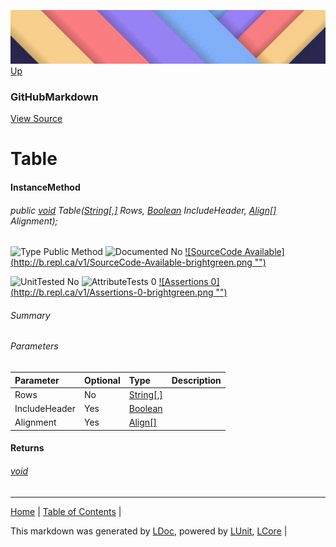 ![](../Content/LDoc-banner-small.png "")
[Up](GitHubMarkdown.md)
### GitHubMarkdown
[View Source](../Markdown/GitHubMarkdown.cs)
# Table
#### InstanceMethod
###### public <a href="https://www.google.com/#q=C%23+System.void" alt="Search for this type" target="_blank">void</a> Table(<a href="https://www.google.com/#q=C%23+System.String[,]" alt="Search for this type" target="_blank">String[,]</a> Rows, <a href="https://www.google.com/#q=C%23+System.Boolean" alt="Search for this type" target="_blank">Boolean</a> IncludeHeader, <a href="https://www.google.com/#q=C%23+LCore.Extensions.Align[]" alt="Search for this type" target="_blank">Align[]</a> Alignment);

![Type Public Method](http://b.repl.ca/v1/Type-Public%20Method-lightgrey.png "") ![Documented No](http://b.repl.ca/v1/Documented-No-red.png "") [![SourceCode Available](http://b.repl.ca/v1/SourceCode-Available-brightgreen.png &quot;&quot;)](../Markdown/GitHubMarkdown.cs#L258)

![UnitTested No](http://b.repl.ca/v1/UnitTested-No-lightgrey.png "") ![AttributeTests 0](http://b.repl.ca/v1/AttributeTests-0-lightgrey.png "") [![Assertions 0](http://b.repl.ca/v1/Assertions-0-brightgreen.png &quot;&quot;)](../Markdown/GitHubMarkdown.cs)
###### Summary
###### Parameters

Parameter | Optional | Type | Description
:---  | :---  | :---  | :--- 
Rows | No | <a href="https://www.google.com/#q=C%23+System.String[,]" alt="Search for this type" target="_blank">String[,]</a> | 
IncludeHeader | Yes | <a href="https://www.google.com/#q=C%23+System.Boolean" alt="Search for this type" target="_blank">Boolean</a> | 
Alignment | Yes | <a href="https://www.google.com/#q=C%23+LCore.Extensions.Align[]" alt="Search for this type" target="_blank">Align[]</a> | 

#### Returns
###### <a href="https://www.google.com/#q=C%23+System.void" alt="Search for this type" target="_blank">void</a>
---

[Home](../../README.md) | [Table of Contents](../../TableOfContents.md) | 


This markdown was generated by [LDoc](https://github.com/CodeSingularity/LDoc), powered by [LUnit](https://github.com/CodeSingularity/LUnit), [LCore](https://github.com/CodeSingularity/LCore) | 

